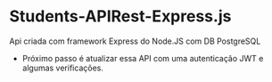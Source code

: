 # Students-APIRest-Express.js
 Api criada com framework Express do Node.JS com DB PostgreSQL
 
 - Próximo passo é atualizar essa API com uma autenticação JWT e algumas verificações.
